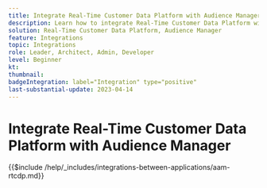 ```yaml
---
title: Integrate Real-Time Customer Data Platform with Audience Manager
description: Learn how to integrate Real-Time Customer Data Platform with Audience Manager. 
solution: Real-Time Customer Data Platform, Audience Manager
feature: Integrations
topic: Integrations
role: Leader, Architect, Admin, Developer
level: Beginner
kt:
thumbnail:
badgeIntegration: label="Integration" type="positive"
last-substantial-update: 2023-04-14
---
```


# Integrate Real-Time Customer Data Platform with Audience Manager

{{$include /help/_includes/integrations-between-applications/aam-rtcdp.md}}
